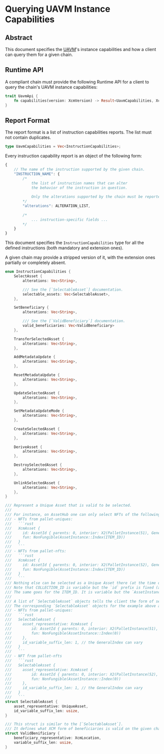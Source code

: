 # Querying UAVM Instance Capabilities

## Abstract

This document specifies the [UAVM](./README.md)'s instance capabilities and how a client can query them for a given chain.

## Runtime API

A compliant chain must provide the following Runtime API for a client to query the chain's UAVM instance capabilities:

```rust
trait UavmApi {
    fn capabilities(version: XcmVersion) -> Result<UavmCapabilities, XcmError>;
}
```

## Report Format

The report format is a list of instruction capabilities reports.
The list must not contain duplicates.
```rust
type UavmCapabilities = Vec<InstructionCapabilities>;
```

Every instruction capability report is an object of the following form:
```js
{
    // The name of the instruction supported by the given chain.
    "INSTRUCTION_NAME": {
        /*
            the list of instruction names that can alter
            the behavior of the instruction in question.
    
            Only the alterations supported by the chain must be reported.
        */
        "alterations": ALTERATION_LIST,
    
        /*
            ... instruction-specific fields ...
        */
    }
}
```

This document specifies the `InstructionCapabilities` type for all the defined instructions (both mandatory and extension ones).

A given chain may provide a stripped version of it, with the extension ones partially or completely absent.

```rust
enum InstructionCapabilities {
    SelectAsset {
        alterations: Vec<String>,

        /// See the [`SelectableAsset`] documentation.
        selectable_assets: Vec<SelectableAsset>,
    },

    SetBeneficiary {
        alterations: Vec<String>,

        /// See the [`ValidBeneficiary`] documentation.
        valid_beneficiaries: Vec<ValidBeneficiary>
    },

    TransferSelectedAsset {
        alterations: Vec<String>,
    },

    AddMetadataUpdate {
        alterations: Vec<String>,
    },

    ResetMetadataUpdate {
        alterations: Vec<String>,
    },

    UpdateSelectedAsset {
        alterations: Vec<String>,
    },

    SetMetadataUpdateMode {
        alterations: Vec<String>,
    },

    CreateSelectedAsset {
        alterations: Vec<String>,
    },

    DeriveAsset {
        alterations: Vec<String>,
    },

    DestroySelectedAsset {
        alterations: Vec<String>,
    },

    UnlinkSelectedAsset {
        alterations: Vec<String>,
    },
}

/// Represent a Unique Asset that is valid to be selected.
///
/// For instance, on AssetHub one can only select NFTs of the following forms:
/// - NFTs from pallet-uniques:
///   ```rust
///   XcmAsset {
///     id: AssetId { parents: 0, interior: X2(PalletInstance(51), GeneralIndex(COLLECTION_ID)) },
///     fun: NonFungible(AssetInstance::Index(ITEM_ID))
///   }
///   ```
/// - NFTs from pallet-nfts:
///   ```rust
///   XcmAsset {
///     id: AssetId { parents: 0, interior: X2(PalletInstance(52), GeneralIndex(COLLECTION_ID)) },
///     fun: NonFungible(AssetInstance::Index(ITEM_ID))
///   }
///   ```
/// Nothing else can be selected as a Unique Asset there (at the time of writing this text).
/// Note that COLLECTION_ID is variable but the `id` prefix is fixed (at least when we are working with a single pallet).
/// The same goes for the ITEM_ID. It is variable but the `AssetInstance::Index` is fixed.
///
/// A list of `SelectableAsset` objects tells the client the form of selectable assets on the given chain.
/// The corresponding `SelectableAsset` objects for the example above are as follows:
/// - NFTs from pallet-uniques:
///   ```rust
///   SelectableAsset {
///     asset_representative: XcmAsset {
///         id: AssetId { parents: 0, interior: X2(PalletInstance(51), GeneralIndex(0)) },
///         fun: NonFungible(AssetInstance::Index(0))
///     },
///     id_variable_suffix_len: 1, // the GeneralIndex can vary
///   }
///   ```
/// - NFT from pallet-nfts
///   ```rust
///   SelectableAsset {
///     asset_representative: XcmAsset {
///         id: AssetId { parents: 0, interior: X2(PalletInstance(52), GeneralIndex(0)) },
///         fun: NonFungible(AssetInstance::Index(0))
///     },
///     id_variable_suffix_len: 1, // the GeneralIndex can vary
///   }
///   ```
struct SelectableAsset {
    asset_representative: UniqueAsset,
    id_variable_suffix_len: usize,
}

/// This struct is similar to the [`SelectableAsset`].
/// It defines what XCM form of beneficiaries is valid on the given chain.
struct ValidBenificiary {
    beneficiary_representative: XcmLocation,
    variable_suffix_len: usize,
} 
```
